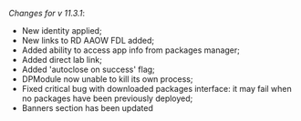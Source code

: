 _Changes for v 11.3.1_:
- New identity applied;
- New links to RD AAOW FDL added;
- Added ability to access app info from packages manager;
- Added direct lab link;
- Added 'autoclose on success' flag;
- DPModule now unable to kill its own process;
- Fixed critical bug with downloaded packages interface: it may fail when no packages have been previously deployed;
- Banners section has been updated
